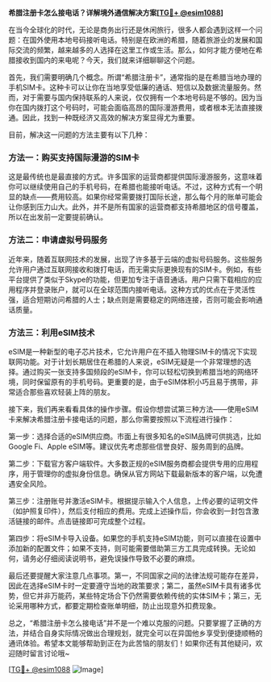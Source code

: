 **希腊注册卡怎么接电话？详解境外通信解决方案[[TG💪+ @esim1088](https://t.me/s/esim1088)]**

在当今全球化的时代，无论是商务出行还是休闲旅行，很多人都会遇到这样一个问题：在国外使用本地号码接听电话。特别是在欧洲的希腊，随着旅游业的发展和国际交流的频繁，越来越多的人选择在这里工作或生活。那么，如何才能方便地在希腊接收到国内的来电呢？今天，我们就来详细聊聊这个问题。

首先，我们需要明确几个概念。所谓“希腊注册卡”，通常指的是在希腊当地办理的手机SIM卡。这种卡可以让你在当地享受低廉的通话、短信以及数据流量服务。然而，对于需要与国内保持联系的人来说，仅仅拥有一个本地号码是不够的。因为当你在国内拨打这个号码时，可能会面临高昂的国际漫游费用，或者根本无法直接拨通。因此，找到一种既经济又高效的解决方案显得尤为重要。

目前，解决这一问题的方法主要有以下几种：

### 方法一：购买支持国际漫游的SIM卡

这是最传统也是最直接的方式。许多国家的运营商都提供国际漫游服务，这意味着你可以继续使用自己的手机号码，在希腊也能接听电话。不过，这种方式有一个明显的缺点——费用较高。如果你经常需要拨打国际长途，那么每个月的账单可能会让你感到压力山大。此外，并不是所有国家的运营商都支持希腊地区的信号覆盖，所以在出发前一定要提前确认。

### 方法二：申请虚拟号码服务

近年来，随着互联网技术的发展，出现了许多基于云端的虚拟号码服务。这些服务允许用户通过互联网接收和拨打电话，而无需实际更换现有的SIM卡。例如，有些平台提供了类似于Skype的功能，但更加专注于语音通话。用户只需下载相应的应用程序并登录账户，就可以在全球范围内接听电话。这种方式的优点在于灵活性强，适合短期访问希腊的人士；缺点则是需要稳定的网络连接，否则可能会影响通话质量。

### 方法三：利用eSIM技术

eSIM是一种新型的电子芯片技术，它允许用户在不插入物理SIM卡的情况下实现联网功能。对于计划长期居住在希腊的人来说，eSIM无疑是一个非常理想的选择。通过购买一张支持多国频段的eSIM卡，你可以轻松切换到希腊当地的网络环境，同时保留原有的手机号码。更重要的是，由于eSIM体积小巧且易于携带，非常适合那些喜欢轻装上阵的朋友。

接下来，我们再来看看具体的操作步骤。假设你想尝试第三种方法——使用eSIM卡来解决希腊注册卡接电话的问题，那么你需要按照以下流程进行操作：

第一步：选择合适的eSIM供应商。市面上有很多知名的eSIM品牌可供挑选，比如Google Fi、Apple eSIM等。建议优先考虑那些信誉良好、服务周到的品牌。

第二步：下载官方客户端软件。大多数正规的eSIM服务商都会提供专用的应用程序，用于管理你的虚拟身份信息。确保从官方网站下载最新版本的客户端，以免遭遇安全风险。

第三步：注册账号并激活eSIM卡。根据提示输入个人信息，上传必要的证明文件（如护照复印件），然后支付相应的费用。完成上述操作后，你会收到一封包含激活链接的邮件。点击链接即可完成整个过程。

第四步：将eSIM卡导入设备。如果您的手机支持eSIM功能，则可以直接在设置中添加新的配置文件；如果不支持，则可能需要借助第三方工具完成转换。无论如何，请务必仔细阅读说明书，避免误操作导致不必要的麻烦。

最后还要提醒大家注意几点事项。第一，不同国家之间的法律法规可能存在差异，因此在选择eSIM卡时一定要遵守当地的政策要求；第二，虽然eSIM卡具有诸多优势，但它并非万能药，某些特定场合下仍然需要依赖传统的实体SIM卡；第三，无论采用哪种方式，都要定期检查账单明细，防止出现意外扣费现象。

总之，“希腊注册卡怎么接电话”并不是一个难以克服的问题。只要掌握了正确的方法，并结合自身实际情况做出合理规划，就完全可以在异国他乡享受到便捷顺畅的通讯体验。希望本文能够帮助到正在为此苦恼的朋友们！如果你还有其他疑问，欢迎随时留言讨论哦~

[[TG💪+ @esim1088](https://t.me/s/esim1088) ![Image](https://i.postimg.cc/4NQfJmqS/Snipaste-2025-05-13-00-14-12.png)]